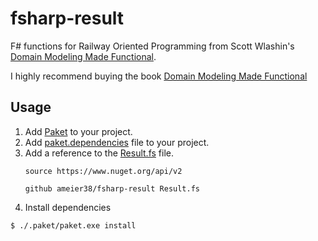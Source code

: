 # fsharp-result
F# functions for Railway Oriented Programming from
Scott Wlashin's [Domain Modeling Made Functional](https://github.com/swlaschin/DomainModelingMadeFunctional).

I highly recommend buying the book [Domain Modeling Made Functional](https://pragprog.com/book/swdddf/domain-modeling-made-functional)

## Usage
1) Add [Paket](https://fsprojects.github.io/Paket/) to your project.
2) Add [paket.dependencies](https://fsprojects.github.io/Paket/dependencies-file.html)
file to your project.
3) Add a reference to the [Result.fs](./Result.fs) file.
    ```
    source https://www.nuget.org/api/v2

    github ameier38/fsharp-result Result.fs
    ```
4) Install dependencies
```
$ ./.paket/paket.exe install
```
